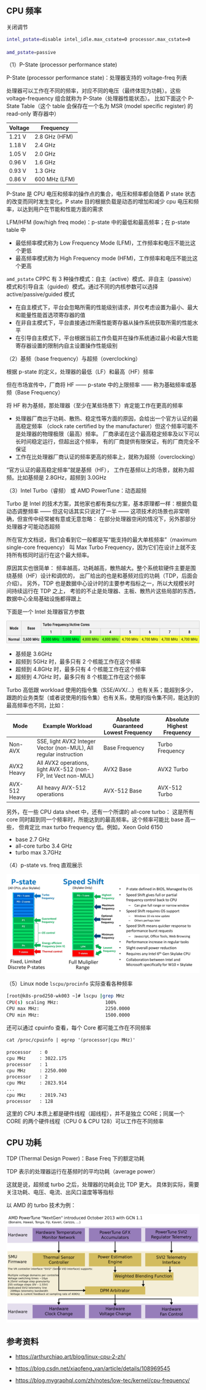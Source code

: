 ## CPU 频率

关闭调节

```bash
intel_pstate=disable intel_idle.max_cstate=0 processor.max_cstate=0

amd_pstate=passive
```

（1）P-State (processor performance state)

P-State (processor performance state)：处理器支持的 voltage-freq 列表

处理器可以工作在不同的频率，对应不同的电压（最终体现为功耗）。这些 voltage-frequency 组合就称为 P-State（处理器性能状态）。 比如下面这个 P-State Table（这个 table 会保存在一个名为 MSR (model specific register) 的 read-only 寄存器中）

| Voltage | Frequency     |
| ------- | ------------- |
| 1.21 V  | 2.8 GHz (HFM) |
| 1.18 V  | 2.4 GHz       |
| 1.05 V  | 2.0 GHz       |
| 0.96 V  | 1.6 GHz       |
| 0.93 V  | 1.3 GHz       |
| 0.86 V  | 600 MHz (LFM) |

P-State 是 CPU 电压和频率的操作点的集合，电压和频率都会随着 P state 状态的改变而同时发生变化。P state 目的根据负载是动态的增加和减少 cpu 电压和频率，以达到用户在节能和性能方面的需求

LFM/HFM (low/high freq mode)：p-state 中的最低和最高频率；在 p-state table 中

- 最低频率模式称为 Low Frequency Mode (LFM)，工作频率和电压不能比这个更低
- 最高频率模式称为 High Frequency mode (HFM)，工作频率和电压不能比这个更高

`amd_pstate` CPPC 有 3 种操作模式：自主（active）模式、非自主（passive）模式和引导自主（guided）模式。通过不同的内核参数可以选择 active/passive/guided 模式

- 在自主模式下，平台会忽略所需的性能级别请求，并仅考虑设置为最小、最大和能量性能首选项寄存器的值
- 在非自主模式下，平台直接通过所需性能寄存器从操作系统获取所需的性能水平
- 在引导自主模式下，平台根据当前工作负载并在操作系统通过最小和最大性能寄存器设置的限制内自主设置操作性能级别

（2）基频（base frequency）与超频（overclocking）

根据 p-state 的定义，处理器的最低（LF）和最高（HF）频率

但在市场宣传中，厂商将 HF —— p-state 中的上限频率 —— 称为基础频率或基频（Base Frequency）

将 HF 称为基频，那处理器（至少在某些场景下）肯定能工作在更高的频率

- 处理器厂商出于功耗、散热、稳定性等方面的原因，会给出一个官方认证的最高稳定频率 （clock rate certified by the manufacturer）但这个频率可能不是处理器的物理极限（最高）频率。 厂商承诺在这个最高稳定频率及以下可以长时间稳定运行，但超出这个频率， 有的厂商提供有限保证，有的厂商完全不保证
- 工作在比处理器厂商认证的频率更高的频率上，就称为超频（overclocking）

“官方认证的最高稳定频率”就是基频（HF）， 工作在基频以上的场景，就称为超频。比如基频是 2.8GHz，超频到 3.0GHz

（3）Intel Turbo（睿频） 或 AMD PowerTune：动态超频

Turbo 是 Intel 的技术方案，其他家也都有类似方案，基本原理都一样：根据负载动态调整频率 —— 但这句话其实只说对了一半 —— 这项技术的场景也非常明确，但宣传中经常被有意或无意忽略： 在部分处理器空闲的情况下，另外那部分处理器才可能动态超频

所在官方文档说，我们会看到它一般都是写“能支持的最大单核频率”（maximum single-core frequency） 叫 Max Turbo Frequency，因为它们在设计上就不支持所有核同时运行在这个最大频率。

原因其实也很简单： 频率越高，功耗越高，散热越大。整个系统软硬件主要是围绕基频（HF）设计和调优的， 出厂给出的也是和基频对应的功耗（TDP，后面会介绍）。 另外，TDP 也是数据中心设计时的主要参考指标之一，所以大规模长时间持续运行在 TDP 之上， 考验的不止是处理器、主板、散热片这些局部的东西，数据中心全局基础设施都得跟上

下面是一个 Intel 处理器官方参数

![img](./.assets/CPU功耗与性能管理/i9-9900k-turbo-freq.png)

- 基频是 3.6GHz
- 超频到 5GHz 时，最多只有 2 个核能工作在这个频率
- 超频到 4.8GHz 时，最多只有 4 个核能工作在这个频率
- 超频到 4.7GHz 时，最多只有 8 个核能工作在这个频率

Turbo 高低跟 workload 使用的指令集（SSE/AVX/...）也有关系；能超到多少，跟跑的业务类型（或者说使用的指令集）也有关系，使用的指令集不同，能达到的最高频率也不同，比如：

| Mode          | Example Workload                                             | Absolute Guaranteed Lowest Frequency | Absolute Highest Frequency |
| ------------- | ------------------------------------------------------------ | ------------------------------------ | -------------------------- |
| Non-AVX       | SSE, light AVX2 Integer Vector (non-MUL), All regular instruction | Base Frequency                       | Turbo Frequency            |
| AVX2 Heavy    | All AVX2 operations, light AVX-512 (non-FP, Int Vect non-MUL) | AVX2 Base                            | AVX2 Turbo                 |
| AVX-512 Heavy | All heavy AVX-512 operations                                 | AVX-512 Base                         | AVX-512 Turbo              |

另外，在一些 CPU data sheet 中，还有一个所谓的 all-core turbo： 这是所有 core 同时超到同一个频率时，所能达到的最高频率。这个频率可能比 base 高一些， 但肯定比 max turbo frequency 低。例如，Xeon Gold 6150

- base 2.7 GHz
- all-core turbo 3.4 GHz
- turbo max 3.7GHz

（4）p-state vs. freq 直观展示

![img](./.assets/CPU功耗与性能管理/Intel-P-States.jpg)

（5）Linux node `lscpu/procinfo` 实际查看各种频率

``` bash
[root@k8s-prod250-wk003 ~]# lscpu |grep MHz
CPU(s) scaling MHz:                 100%
CPU max MHz:                        2250.0000
CPU min MHz:                        1500.0000
```

还可以通过 cpuinfo 查看，每个 Core 都可能工作在不同频率

```
cat /proc/cpuinfo | egrep '(processor|cpu MHz)'

processor	: 0
cpu MHz		: 3022.175
processor	: 1
cpu MHz		: 2250.000
processor	: 2
cpu MHz		: 2823.914
...
cpu MHz		: 2819.743
processor	: 128
```

这里的 CPU 本质上都是硬件线程（超线程），并不是独立 CORE；同属一个 CORE 的两个硬件线程（CPU 0 & CPU 128）可以工作在不同频率

## CPU 功耗

TDP (Thermal Design Power)：Base Freq 下的额定功耗

TDP 表示的处理器运行在基频时的平均功耗（average power）

这就是说，超频或 turbo 之后，处理器的功耗会比 TDP 更大。 具体到实际，需要关注功耗、电压、电流、出风口温度等等指标

以 AMD 的 turbo 技术为例：

![img](./.assets/CPU功耗与性能管理/AMD_PowerTune_Bonaire-20240906092439221.png)

## 参考资料

- <https://arthurchiao.art/blog/linux-cpu-2-zh/>

- <https://blog.csdn.net/xiaofeng_yan/article/details/108969545>

- <https://blog.mygraphql.com/zh/notes/low-tec/kernel/cpu-frequency/>